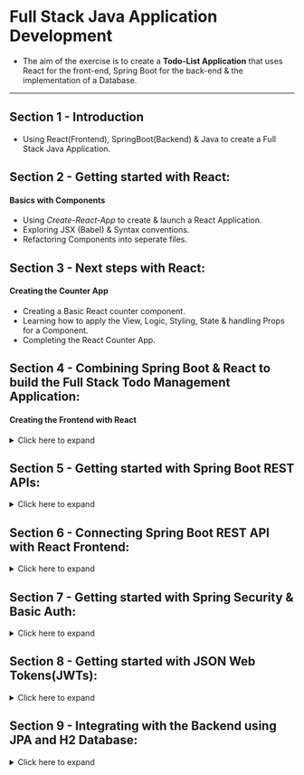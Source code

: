 # Full Stack Java Application Development
- The aim of the exercise is to create a **Todo-List Application** that uses React for the front-end, Spring Boot for the back-end & the implementation of a Database.
--- 
## Section 1 - Introduction
* Using React(Frontend), SpringBoot(Backend) & Java to create a Full Stack Java Application.

## Section 2 - Getting started with React:
#### Basics with Components
* Using *Create-React-App* to create & launch a React Application.
* Exploring JSX (Babel) & Syntax conventions.
* Refactoring Components into seperate files.

## Section 3 - Next steps with React:
#### Creating the Counter App
* Creating a Basic React counter component.
* Learning how to apply the View, Logic, Styling, State & handling Props for a Component.
* Completing the React Counter App.

## Section 4 - Combining Spring Boot & React to build the Full Stack Todo Management Application:
#### Creating the Frontend with React
<details>
<summary>Click here to expand</summary>

* Understanding React Controlled Components.
* Adding Hardcoded Authentication.
* Understanding Conditional Rendering with *&&*.
* Adding Routing & Links to App Pages.
* Added Styling to all pages using Bootstrap CSS.
* Using *sessionStorage* & using it to create authentication for the application.
* Refactoring the React Components into Javascript Modules.
</details>

## Section 5 - Getting started with Spring Boot REST APIs:
<details>
<summary>Click here to expand</summary>

* An Introduction & explanation of Web Services.
* Initializing a RESTful Spring Application using *Spring Initializer*.
* Creating a Spring *Hello World* Application.
* Using *Path variables* in Spring Boot.
</details>

## Section 6 - Connecting Spring Boot REST API with React Frontend:
<details>
<summary>Click here to expand</summary>

* Connecting React with RESTFul API.
* Introduction to *Axios* (Promise based HTTP client for the browser and node.js).
* Adding Axios & creating Hel.
* Using Axios *GET* response & configuring REST Api for *CrossOrigins*.
* Handling API Error Responses.
* Designing RESTful services for Todo Resource & creating REST API to retrieve the Todo List.
* Connecting the React Frontend with Todo List RESTful service.
* Understanding important React Lifecycle Methods.
* Adding the *Delete Todo* feature in the React Frontend.
* Creating the *Update* function for the Todo App. Creating the *Todo Component* and establishing a new Route.
* Designing & validating forms using Formik.
* Creating a Spring Boot Restful API for Updating & Adding a new Todo.
* Creating PUT & POST methods.
* Learning about RESTful Web Services best practices.
</details>

## Section 7 - Getting started with Spring Security & Basic Auth: 
<details>
<summary>Click here to expand</summary>

* Overview of Security with Basic Auth and JWT.
* Setting up Spring Security.
* Configure standard userid and password.   
* Enhancing React Welcome Data Service to use Basic Auth.
* Configure Spring Security to disable CSRF and enable OPTION Request.
* Creating React Axios Interceptor to add Basic Auth Header.
* Remove Hard Coding of User Credentials.
* Create Basic Authentication RESTful Service in Spring Boot.
* Enhance React Frontend to use Basic Auth API to Validate Login.

</details>

## Section 8 - Getting started with JSON Web Tokens(JWTs): 
<details>
<summary>Click here to expand</summary>

* Importing JWT framework.
* Resolving JWT Compilation Errors.
* Executing JWT Resources - Get Token, Refresh Token.
* Understanding JWT Spring Security Framework Setup.
* Using JWT Token in React Frontend.
* Best Practices - Use Constants for URLs & Tokens.

</details>

## Section 9 - Integrating with the Backend using JPA and H2 Database: 
<details>
<summary>Click here to expand</summary>

* Setting up the Todo Entity & populating data.
* Connecting React with GET REST APIs.
* Connecting POST, PUT & DELETE REST APIs.
* Connecting React Frontend with JPA.

</details>